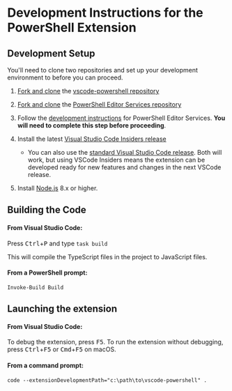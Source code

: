 # Development Instructions for the PowerShell Extension

## Development Setup

You'll need to clone two repositories and set up your development environment
to before you can proceed.

1. [Fork and clone](https://help.github.com/articles/fork-a-repo/) the [vscode-powershell repository](https://github.com/PowerShell/vscode-powershell)

2. [Fork and clone](https://help.github.com/articles/fork-a-repo/) the [PowerShell Editor Services repository](https://github.com/PowerShell/PowerShellEditorServices)

3. Follow the [development instructions](https://github.com/PowerShell/PowerShellEditorServices#development) for PowerShell Editor Services. **You will need to complete this step before proceeding**.

4. Install the latest [Visual Studio Code Insiders release](https://code.visualstudio.com/insiders)
    - You can also use the [standard Visual Studio Code release](https://code.visualstudio.com/). Both will work, but using VSCode
    Insiders means the extension can be developed ready for new features
    and changes in the next VSCode release.

5. Install [Node.js](https://nodejs.org/en/) 8.x or higher.

## Building the Code

#### From Visual Studio Code:

Press <kbd>Ctrl</kbd>+<kbd>P</kbd> and type `task build`

This will compile the TypeScript files in the project to JavaScript files.

#### From a PowerShell prompt:

```
Invoke-Build Build
```

## Launching the extension

#### From Visual Studio Code:

To debug the extension, press <kbd>F5</kbd>.  To run the extension without debugging,
press <kbd>Ctrl</kbd>+<kbd>F5</kbd> or <kbd>Cmd</kbd>+<kbd>F5</kbd> on macOS.

#### From a command prompt:

```
code --extensionDevelopmentPath="c:\path\to\vscode-powershell" .
```
